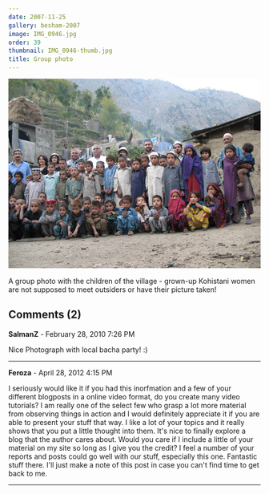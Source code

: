 ```yaml
---
date: 2007-11-25
gallery: besham-2007
image: IMG_0946.jpg
order: 39
thumbnail: IMG_0946-thumb.jpg
title: Group photo
---
```


![Group photo](./IMG_0946.jpg)

A group photo with the children of the village - grown-up Kohistani women are not supposed to meet outsiders or have their picture taken!

<div id="comments">

## Comments (2)

**SalmanZ** - February 28, 2010  7:26 PM

Nice Photograph with local bacha party! :)

---

**Feroza** - April 28, 2012  4:15 PM

I seriously would like it if you had this inorfmation and a few of your different blogposts in a online video format, do you create many video tutorials? I am really one of the select few who grasp a lot more material from observing things in action and I would definitely appreciate it if you are able to present your stuff that way. I like a lot of your topics and it really shows that you put a little thought into them. It's nice to finally explore a blog that the author cares about. Would you care if I include a little of your material on my site so long as I give you the credit? I feel a number of your reports and posts could go well with our stuff, especially this one. Fantastic stuff there. I'll just make a note of this post in case you can't find time to get back to me.

---

</div>